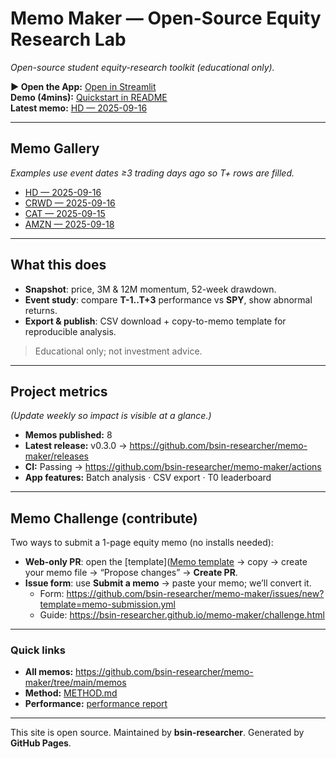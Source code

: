 # Memo Maker — Open-Source Equity Research Lab

_Open-source student equity-research toolkit (educational only)._

**▶ Open the App:** [Open in Streamlit](https://memo-maker-dgz58pjc3m8frnappj7dlmb.streamlit.app/)  
**Demo (4mins):** [Quickstart in README](https://youtu.be/gg6DWU_RMss)  
**Latest memo:** [HD — 2025-09-16](https://github.com/bsin-researcher/memo-maker/blob/main/memos/HD_2025-09-16.md)

---

## Memo Gallery
_Examples use event dates ≥3 trading days ago so T+ rows are filled._
- [HD — 2025-09-16](https://github.com/bsin-researcher/memo-maker/blob/main/memos/HD_2025-09-16.md)
- [CRWD — 2025-09-16](https://github.com/bsin-researcher/memo-maker/blob/main/memos/CRWD_2025-09-16.md)
- [CAT — 2025-09-15](https://github.com/bsin-researcher/memo-maker/blob/main/memos/CAT_2025-09-15.md)
- [AMZN — 2025-09-18](https://github.com/bsin-researcher/memo-maker/blob/main/memos/AMZN_2025-09-18.md)






---

## What this does
- **Snapshot**: price, 3M & 12M momentum, 52-week drawdown.  
- **Event study**: compare **T-1..T+3** performance vs **SPY**, show abnormal returns.  
- **Export & publish**: CSV download + copy-to-memo template for reproducible analysis.

> Educational only; not investment advice.

---

## Project metrics
_(Update weekly so impact is visible at a glance.)_
- **Memos published:** 8  
- **Latest release:** v0.3.0 → <https://github.com/bsin-researcher/memo-maker/releases>  
- **CI:** Passing → <https://github.com/bsin-researcher/memo-maker/actions>  
- **App features:** Batch analysis · CSV export · T0 leaderboard

---

## Memo Challenge (contribute)
Two ways to submit a 1-page equity memo (no installs needed):
- **Web-only PR**: open the [template]([Memo template](https://github.com/bsin-researcher/memo-maker/blob/423340503167a184c802fb7b651ce6a918eb4c27/docs/docs/memo_template.md)
 → copy → create your memo file → “Propose changes” → **Create PR**.  
- **Issue form**: use **Submit a memo** → paste your memo; we’ll convert it.  
  - Form: <https://github.com/bsin-researcher/memo-maker/issues/new?template=memo-submission.yml>  
  - Guide: <https://bsin-researcher.github.io/memo-maker/challenge.html>

---

### Quick links
- **All memos:** <https://github.com/bsin-researcher/memo-maker/tree/main/memos>  
- **Method:** [METHOD.md](https://bsin-researcher.github.io/memo-maker/METHOD.html)  
- **Performance:** [performance report](https://github.com/bsin-researcher/memo-maker/blob/main/studies/performance.md)

---

This site is open source. Maintained by **bsin-researcher**. Generated by **GitHub Pages**.


